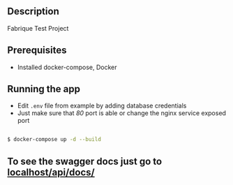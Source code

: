 ## Description
Fabrique Test Project

## Prerequisites
* Installed docker-compose, Docker

## Running the app

* Edit `.env` file from example by adding database credentials
* Just make sure that *80* port is able or change the nginx service exposed port
```bash

$ docker-compose up -d --build

```

## To see the swagger docs just go to [localhost/api/docs/](localhost/api/docs/)
